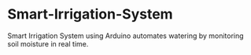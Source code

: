 # Smart-Irrigation-System
Smart Irrigation System using Arduino automates watering by monitoring soil moisture in real time.
